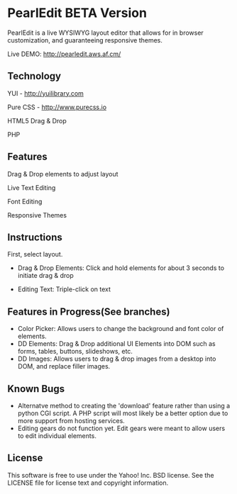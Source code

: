 PearlEdit BETA Version
======================

PearlEdit is a live WYSIWYG layout editor that allows for in browser customization, and guaranteeing responsive themes.


Live DEMO: http://pearledit.aws.af.cm/


Technology
----------
YUI - http://yuilibrary.com

Pure CSS - http://www.purecss.io

HTML5 Drag & Drop

PHP

Features
--------

Drag & Drop elements to adjust layout

Live Text Editing

Font Editing

Responsive Themes


Instructions
------------

First, select layout. 

- Drag & Drop Elements: Click and hold elements for about 3 seconds to initiate drag & drop

- Editing Text: Triple-click on text


Features in Progress(See branches)
----------------------------------

- Color Picker: Allows users to change the background and font color of elements.
- DD Elements: Drag & Drop additional UI Elements into DOM such as forms, tables, buttons, slideshows, etc.
- DD Images: Allows users to drag & drop images from a desktop into DOM, and replace filler images.


Known Bugs
----------

- Alternatve method to creating the 'download' feature rather than using a python CGI script. A PHP script will most likely be a better option due to more support from hosting services.
- Editing gears do not function yet. Edit gears were meant to allow users to edit individual elements.


License
-------
This software is free to use under the Yahoo! Inc. BSD license. See the LICENSE file for license text and copyright information.